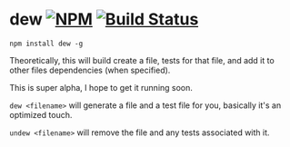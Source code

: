 dew [![NPM](https://nodei.co/npm/dew.png?mini=true)](https://nodei.co/npm/dew/) [![Build Status](http://img.shields.io/travis-ci/wlabranche/dew.svg?branch=master&style=flat)](https://travis-ci.org/wlabranche/dew)
====

```
npm install dew -g
```
Theoretically, this will build create a file, tests for that file, and add it to other files dependencies (when specified).

This is super alpha, I hope to get it running soon.


`dew <filename>` will generate a file and a test file for you, basically it's an optimized touch.

`undew <filename>` will remove the file and any tests associated with it.
